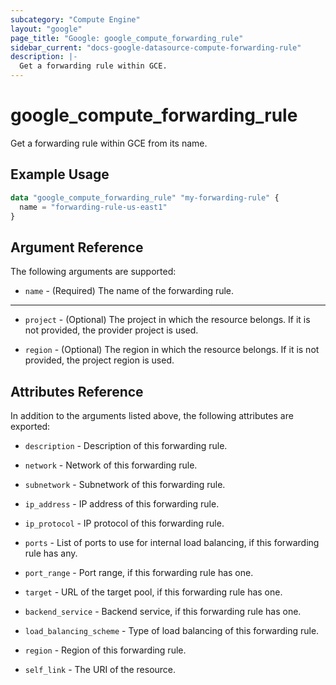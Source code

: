 ```yaml
---
subcategory: "Compute Engine"
layout: "google"
page_title: "Google: google_compute_forwarding_rule"
sidebar_current: "docs-google-datasource-compute-forwarding-rule"
description: |-
  Get a forwarding rule within GCE.
---
```


# google\_compute\_forwarding\_rule

Get a forwarding rule within GCE from its name.

## Example Usage

```tf
data "google_compute_forwarding_rule" "my-forwarding-rule" {
  name = "forwarding-rule-us-east1"
}
```

## Argument Reference

The following arguments are supported:

* `name` - (Required) The name of the forwarding rule.


- - -

* `project` - (Optional) The project in which the resource belongs. If it
    is not provided, the provider project is used.

* `region` - (Optional) The region in which the resource belongs. If it
    is not provided, the project region is used.

## Attributes Reference

In addition to the arguments listed above, the following attributes are exported:

* `description` - Description of this forwarding rule.

* `network` - Network of this forwarding rule.

* `subnetwork` - Subnetwork of this forwarding rule.

* `ip_address` - IP address of this forwarding rule.

* `ip_protocol` - IP protocol of this forwarding rule.

* `ports` - List of ports to use for internal load balancing, if this forwarding rule has any.

* `port_range` - Port range, if this forwarding rule has one.

* `target` - URL of the target pool, if this forwarding rule has one.

* `backend_service` - Backend service, if this forwarding rule has one.

* `load_balancing_scheme` - Type of load balancing of this forwarding rule.

* `region` - Region of this forwarding rule.

* `self_link` - The URI of the resource.

